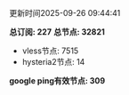 更新时间2025-09-26 09:44:41

**总订阅: 227**
**总节点: 32821**
- vless节点: 7515
- hysteria2节点: 14

**google ping有效节点: 309**
